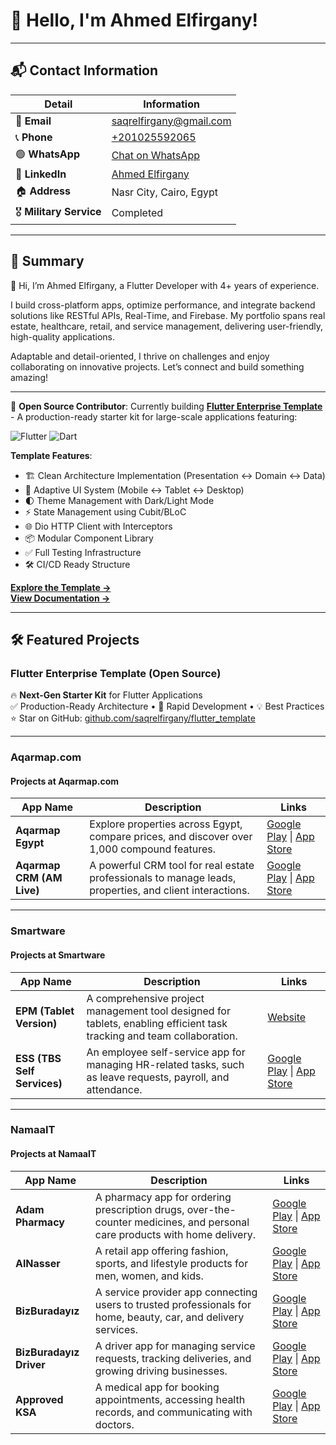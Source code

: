 # 👋 Hello, I'm Ahmed Elfirgany!

---

## 📬 **Contact Information**

| **Detail**          | **Information**                                                                 |
|---------------------|---------------------------------------------------------------------------------|
| 📧 **Email**         | [saqrelfirgany@gmail.com](mailto:saqrelfirgany@gmail.com)                       |
| 📞 **Phone**         | [+201025592065](tel:+201025592065)                                              |
| 🟢 **WhatsApp**      | [Chat on WhatsApp](https://wa.me/201025592065)                                  |
| 💼 **LinkedIn**      | [Ahmed Elfirgany](https://www.linkedin.com/in/sa2r-elfirgany/)                  |
| 🏠 **Address**       | Nasr City, Cairo, Egypt                                                         |
| 🎖️ **Military Service** | Completed                                                                   |

---

## 🌟 **Summary**

👋 Hi, I’m Ahmed Elfirgany, a Flutter Developer with 4+ years of experience.

I build cross-platform apps, optimize performance, and integrate backend solutions like RESTful APIs, Real-Time, and Firebase. 
My portfolio spans real estate, healthcare, retail, and service management, delivering user-friendly, high-quality applications.

Adaptable and detail-oriented, I thrive on challenges and enjoy collaborating on innovative projects. 
Let’s connect and build something amazing!

---

🚀 **Open Source Contributor**: Currently building **[Flutter Enterprise Template](https://github.com/saqrelfirgany/flutter_template)** - A production-ready starter kit for large-scale applications featuring:

![Flutter](https://img.shields.io/badge/Flutter-3.16.0+-blue?logo=flutter)
![Dart](https://img.shields.io/badge/Dart-3.3.0+-blue?logo=dart)

**Template Features**:
- 🏗 Clean Architecture Implementation (Presentation ↔ Domain ↔ Data)
- 📱 Adaptive UI System (Mobile ↔ Tablet ↔ Desktop)
- 🌓 Theme Management with Dark/Light Mode
- ⚡ State Management using Cubit/BLoC
- 🌐 Dio HTTP Client with Interceptors
- 📦 Modular Component Library
- ✅ Full Testing Infrastructure
- 🛠 CI/CD Ready Structure

**[Explore the Template →](https://github.com/saqrelfirgany/flutter_template)**  
**[View Documentation →](https://github.com/saqrelfirgany/flutter_template/wiki)**

---

## 🛠 **Featured Projects**

### **Flutter Enterprise Template** (Open Source)
🔥 **Next-Gen Starter Kit** for Flutter Applications  
✅ Production-Ready Architecture • 🚀 Rapid Development • 💡 Best Practices  
⭐ Star on GitHub: [github.com/saqrelfirgany/flutter_template](https://github.com/saqrelfirgany/flutter_template)

---


### **Aqarmap.com**  

#### **Projects at Aqarmap.com**

| **App Name** | **Description** | **Links** |
|--------------|-----------------|-----------|
| **Aqarmap Egypt** | Explore properties across Egypt, compare prices, and discover over 1,000 compound features. | [Google Play](https://play.google.com/store/apps/details?id=com.aqarmap.android&hl=en&gl=US) \| [App Store](https://apps.apple.com/us/app/aqarmap-egypt/id642633889) |
| **Aqarmap CRM (AM Live)** | A powerful CRM tool for real estate professionals to manage leads, properties, and client interactions. | [Google Play](https://play.google.com/store/apps/details?id=com.project.aqarmap.crm&hl=en&gl=US) \| [App Store](https://apps.apple.com/us/app/am-live-companies-only/id1271197604) |

---


### **Smartware**  

#### **Projects at Smartware**

| **App Name** | **Description** | **Links** |
|--------------|-----------------|-----------|
| **EPM (Tablet Version)** | A comprehensive project management tool designed for tablets, enabling efficient task tracking and team collaboration. | [Website](https://smartwareltd.com/EPM.html) |
| **ESS (TBS Self Services)** | An employee self-service app for managing HR-related tasks, such as leave requests, payroll, and attendance. | [Google Play](https://play.google.com/store/apps/details?id=sa.com.takamoltbs.selfservices) \| [App Store](https://apps.apple.com/sa/app/tbs-self-services/id6447533663) |

---


### **NamaaIT**  

#### **Projects at NamaaIT**

| **App Name** | **Description** | **Links** |
|--------------|-----------------|-----------|
| **Adam Pharmacy** | A pharmacy app for ordering prescription drugs, over-the-counter medicines, and personal care products with home delivery. | [Google Play](https://play.google.com/store/apps/details?id=com.namaait.adampharmacy) \| [App Store](https://apps.apple.com/eg/app/adam-pharmacy/id1672276218) |
| **AlNasser** | A retail app offering fashion, sports, and lifestyle products for men, women, and kids. | [Google Play](https://play.google.com/store/apps/details?id=com.namaait.alnasser) \| [App Store](https://apps.apple.com/us/app/alnasser/id6443395471) |
| **BizBuradayız** | A service provider app connecting users to trusted professionals for home, beauty, car, and delivery services. | [Google Play](https://play.google.com/store/apps/details?id=com.namaait.bizburadayiz) \| [App Store](https://apps.apple.com/eg/app/bizburaday%C4%B1z/id6468649321) |
| **BizBuradayız Driver** | A driver app for managing service requests, tracking deliveries, and growing driving businesses. | [Google Play](https://play.google.com/store/apps/details?id=com.namaait.bizburadayiz.driver) \| [App Store](https://apps.apple.com/eg/app/bizburaday%C4%B1z-sa%C4%9Flay%C4%B1c%C4%B1/id6468649619) |
| **Approved KSA** | A medical app for booking appointments, accessing health records, and communicating with doctors. | [Google Play](https://play.google.com/store/apps/details?id=com.namaait.approved) \| [App Store](https://apps.apple.com/eg/app/approved-ksa/id1668993553) |

